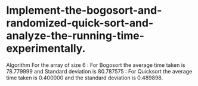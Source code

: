 # Implement-the-bogosort-and-randomized-quick-sort-and-analyze-the-running-time-experimentally.
Algorithm
For the array of size 6 : For Bogosort the average time taken is 78.779999 and Standard deviation is 80.787575 : For Quicksort the average time taken is 0.400000 and the standard deviation is 0.489898.
